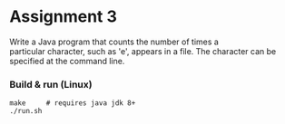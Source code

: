 # Assignment 3

Write a Java program that counts the number of times a  
particular character, such as 'e', appears in a file.
The character can be specified at the command line.

### Build & run (Linux)
```
make     # requires java jdk 8+
./run.sh
```
